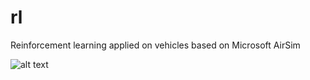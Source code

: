 # rl
Reinforcement learning applied on vehicles based on Microsoft AirSim

![alt text](https://github.com/abdelrahman-t/rl/blob/master/demo/demo.gif)

